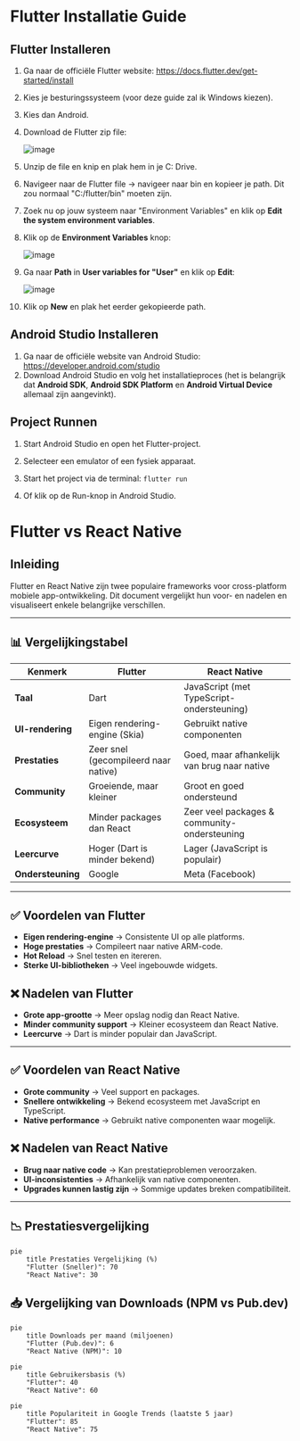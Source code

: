 # Flutter Installatie Guide

## Flutter Installeren

1. Ga naar de officiële Flutter website: https://docs.flutter.dev/get-started/install
2. Kies je besturingssysteem (voor deze guide zal ik Windows kiezen).
3. Kies dan Android.
4. Download de Flutter zip file:

   ![image](https://github.com/user-attachments/assets/04a25f70-e840-4691-8322-1800384fba8c)

5. Unzip de file en knip en plak hem in je C: Drive.
6. Navigeer naar de Flutter file -> navigeer naar bin en kopieer je path. Dit zou normaal "C:/flutter/bin" moeten zijn.
7. Zoek nu op jouw systeem naar "Environment Variables" en klik op **Edit the system environment variables**.
8. Klik op de **Environment Variables** knop:

   ![image](https://github.com/user-attachments/assets/1f84087a-64d3-45d3-ac17-3a05726e962a)

9. Ga naar **Path** in **User variables for "User"** en klik op **Edit**:

   ![image](https://github.com/user-attachments/assets/59dbfc56-e992-4cdd-8c72-933d29474fd5)

10. Klik op **New** en plak het eerder gekopieerde path.

## Android Studio Installeren

1. Ga naar de officiële website van Android Studio: https://developer.android.com/studio
2. Download Android Studio en volg het installatieproces (het is belangrijk dat **Android SDK**, **Android SDK Platform** en **Android Virtual Device** allemaal zijn aangevinkt).

## Project Runnen

1. Start Android Studio en open het Flutter-project.
2. Selecteer een emulator of een fysiek apparaat.
3. Start het project via de terminal:
   ```flutter run```
   
4. Of klik op de Run-knop in Android Studio.

# Flutter vs React Native

## Inleiding

Flutter en React Native zijn twee populaire frameworks voor cross-platform mobiele app-ontwikkeling. Dit document vergelijkt hun voor- en nadelen en visualiseert enkele belangrijke verschillen.

---

## 📊 Vergelijkingstabel

| Kenmerk                 | Flutter                              | React Native                                 |
| ----------------------- | ------------------------------------ | -------------------------------------------- |
| **Taal**          | Dart                                 | JavaScript (met TypeScript-ondersteuning)    |
| **UI-rendering**  | Eigen rendering-engine (Skia)        | Gebruikt native componenten                  |
| **Prestaties**    | Zeer snel (gecompileerd naar native) | Goed, maar afhankelijk van brug naar native  |
| **Community**     | Groeiende, maar kleiner              | Groot en goed ondersteund                    |
| **Ecosysteem**    | Minder packages dan React            | Zeer veel packages & community-ondersteuning |
| **Leercurve**     | Hoger (Dart is minder bekend)        | Lager (JavaScript is populair)               |
| **Ondersteuning** | Google                               | Meta (Facebook)                              |

---

## ✅ Voordelen van Flutter

- **Eigen rendering-engine** → Consistente UI op alle platforms.
- **Hoge prestaties** → Compileert naar native ARM-code.
- **Hot Reload** → Snel testen en itereren.
- **Sterke UI-bibliotheken** → Veel ingebouwde widgets.

## ❌ Nadelen van Flutter

- **Grote app-grootte** → Meer opslag nodig dan React Native.
- **Minder community support** → Kleiner ecosysteem dan React Native.
- **Leercurve** → Dart is minder populair dan JavaScript.

---

## ✅ Voordelen van React Native

- **Grote community** → Veel support en packages.
- **Snellere ontwikkeling** → Bekend ecosysteem met JavaScript en TypeScript.
- **Native performance** → Gebruikt native componenten waar mogelijk.

## ❌ Nadelen van React Native

- **Brug naar native code** → Kan prestatieproblemen veroorzaken.
- **UI-inconsistenties** → Afhankelijk van native componenten.
- **Upgrades kunnen lastig zijn** → Sommige updates breken compatibiliteit.

---

## 📉 Prestatiesvergelijking

```mermaid
pie
    title Prestaties Vergelijking (%)
    "Flutter (Sneller)": 70
    "React Native": 30
```


## 📥 Vergelijking van Downloads (NPM vs Pub.dev)

```mermaid
pie
    title Downloads per maand (miljoenen)
    "Flutter (Pub.dev)": 6
    "React Native (NPM)": 10
```



```mermaid
pie
    title Gebruikersbasis (%)
    "Flutter": 40
    "React Native": 60
```


```mermaid
pie
    title Populariteit in Google Trends (laatste 5 jaar)
    "Flutter": 85
    "React Native": 75
```
